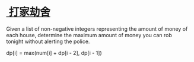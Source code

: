 # [ 打家劫舍](http://www.cnblogs.com/grandyang/p/4383632.html)

Given a list of non-negative integers representing the amount of money of each house, determine the maximum amount of money you can rob tonight without alerting the police.

dp[i] = max(num[i] + dp[i - 2], dp[i - 1])